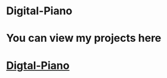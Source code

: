 # Digital-Piano
<h1>You can view my projects here<h1>
<a href="https://sandradigitalpiano.netlify.app/">Digtal-Piano</a>
